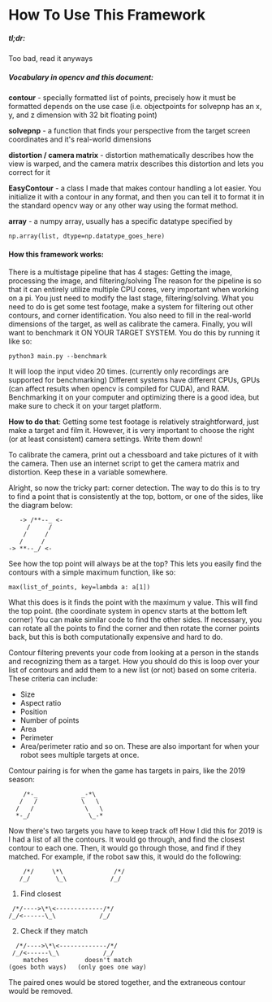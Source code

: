 <!--This is gitlab-flavored markdown, so the ascii art won't render 
right in an editor, you have to push it and look at it in gitlab.  I'm
using pycharm with the markdown plugin, it does't look right in the MD
preview, but it does in the text editor area.-->
# How To Use This Framework

##### tl;dr:
Too bad, read it anyways

##### Vocabulary in opencv and this document:
**contour** - specially formatted list of points, precisely how it must be formatted depends on
the use case (i.e. objectpoints for solvepnp has an x, y, and z dimension with 32 bit floating
 point)

**solvepnp** - a function that finds your perspective from the target screen coordinates and 
it's real-world dimensions

**distortion / camera matrix** - distortion mathematically describes how the view is warped,
and the camera matrix describes this distortion and lets you correct for it

**EasyContour** - a class I made that makes contour handling a lot easier.  You initialize it with
a contour in any format, and then you can tell it to format it in the standard opencv way or
any other way using the format method.

**array** - a numpy array, usually has a specific datatype specified by
```
np.array(list, dtype=np.datatype_goes_here)
```
#### How this framework works:
There is a multistage pipeline that has 4 stages: Getting the image, processing the image,
and filtering/solving
The reason for the pipeline is so that it can entirely utilize multiple CPU cores, very
important when working on a pi.
You just need to modify the last stage, filtering/solving.
What you need to do is get some test footage, make a system for filtering out other contours,
and corner identification.  You also need to fill in the real-world dimensions of the target,
as well as calibrate the camera.  Finally, you will want to benchmark it ON YOUR TARGET SYSTEM.
You do this by running it like so:
```
python3 main.py --benchmark
```
It will loop the input video 20 times. (currently only recordings are supported for benchmarking)
Different systems have different CPUs, GPUs (can affect results when opencv is compiled
for CUDA), and RAM.  Benchmarking it on your computer and optimizing there is a good idea,
but make sure to check it on your target platform.

**How to do that**:
Getting some test footage is relatively straightforward, just make a target and film it.
However, it is very important to choose the right (or at least consistent) camera settings.
Write them down!

To calibrate the camera, print out a chessboard and take pictures of it with the camera.
Then use an internet script to get the camera matrix and distortion.  Keep these in a variable
somewhere.

Alright, so now the tricky part: corner detection.  The way to do this is to try to find a
point that is consistently at the top, bottom, or one of the sides, like the diagram below:

<!-- language: lang-none -->
       -> /**--_ <-
         /     /
        /     /
       /     /
    -> **--_/ <-

See how the top point will always be at the top?  This lets you easily find the contours with
a simple maximum function, like so:
```
max(list_of_points, key=lambda a: a[1])
```
What this does is it finds the point with the maximum y value.  This will find the top point.
(the coordinate system in opencv starts at the bottom left corner)  You can make similar code
to find the other sides.  If necessary, you can rotate all the points to find the corner and
then rotate the corner points back, but this is both computationally expensive and hard to do.

Contour filtering prevents your code from looking at a person in the stands and recognizing
them as a target.  How you should do this is loop over your list of contours and add them
to a new list (or not) based on some criteria.  These criteria can include:
- Size
- Aspect ratio
- Position
- Number of points
- Area
- Perimeter
- Area/perimeter ratio
and so on.  These are also important for when your robot sees multiple targets at once.

Contour pairing is for when the game has targets in pairs, like the 2019 season:

<!-- language: lang-none -->
        /*-_            _-*\
       /   /            \   \
      /   /              \   \
      *-_/                \_-*
Now there's two targets you have to keep track of!  How I did this for 2019 is I had a list
of all the contours.  It would go through, and find the closest contour to each one.  Then,
it would go through those, and find if they matched.
For example, if the robot saw this, it would do the following:
<!-- language: lang-none -->
        /*/     \*\              /*/
       /_/       \_\            /_/

1. Find closest
<!-- language: lang-none -->
     /*/---->\*\<-------------/*/
    /_/<------\_\            /_/

2. Check if they match
<!-- language: lang-none -->
      /*/---->\*\<-------------/*/
     /_/<------\_\            /_/
        matches          doesn't match
    (goes both ways)   (only goes one way)

The paired ones would be stored together, and the extraneous contour would be removed.
